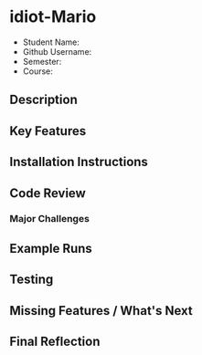 # idiot-Mario

- Student Name:
- Github Username:
- Semester:
- Course:

## Description

## Key Features

## Installation Instructions

## Code Review

### Major Challenges

## Example Runs

## Testing

## Missing Features / What's Next

## Final Reflection